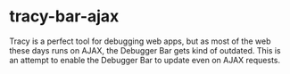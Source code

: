 tracy-bar-ajax
==============

Tracy is a perfect tool for debugging web apps, but as most of the web these days runs on AJAX, the Debugger Bar gets kind of outdated. This is an attempt to enable the Debugger Bar to update even on AJAX requests.
